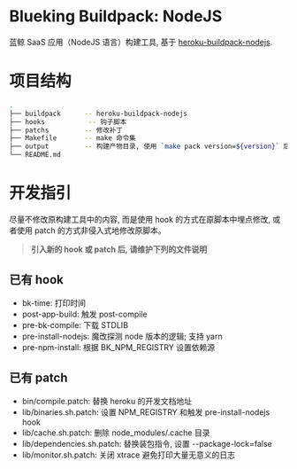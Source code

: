 # Blueking Buildpack: NodeJS

蓝鲸 SaaS 应用（NodeJS 语言）构建工具, 基于 [heroku-buildpack-nodejs](https://elements.heroku.com/buildpacks/heroku/heroku-buildpack-nodejs).

# 项目结构
```bash
.
├── buildpack      -- heroku-buildpack-nodejs
├── hooks           -- 钩子脚本
├── patchs         -- 修改补丁
├── Makefile       -- make 命令集
├── output         -- 构建产物目录, 使用 `make pack version=${version}` 后自动生成
└── README.md
```

# 开发指引
尽量不修改原构建工具中的内容, 而是使用 hook 的方式在原脚本中埋点修改, 或者使用 patch 的方式非侵入式地修改原脚本。

> **引入新的 hook 或 patch 后, 请维护下列的文件说明**

## 已有 hook
- bk-time: 打印时间
- post-app-build: 触发 post-compile
- pre-bk-compile: 下载 STDLIB
- pre-install-nodejs: 魔改探测 node 版本的逻辑; 支持 yarn
- pre-npm-install: 根据 BK_NPM_REGISTRY 设置依赖源

## 已有 patch
- bin/compile.patch: 替换 heroku 的开发文档地址
- lib/binaries.sh.patch: 设置 NPM_REGISTRY 和触发 pre-install-nodejs hook
- lib/cache.sh.patch: 删除 node_modules/.cache 目录
- lib/dependencies.sh.patch: 替换装包指令, 设置 --package-lock=false
- lib/monitor.sh.patch: 关闭 xtrace 避免打印大量无意义的日志
